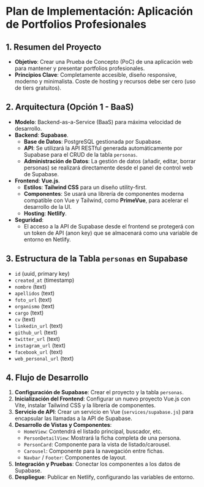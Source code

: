 # Plan de Implementación: Aplicación de Portfolios Profesionales

## 1. Resumen del Proyecto
- **Objetivo**: Crear una Prueba de Concepto (PoC) de una aplicación web para mantener y presentar portfolios profesionales.
- **Principios Clave**: Completamente accesible, diseño responsive, moderno y minimalista. Coste de hosting y recursos debe ser cero (uso de tiers gratuitos).

## 2. Arquitectura (Opción 1 - BaaS)
- **Modelo**: Backend-as-a-Service (BaaS) para máxima velocidad de desarrollo.
- **Backend**: **Supabase**.
  - **Base de Datos**: PostgreSQL gestionada por Supabase.
  - **API**: Se utilizará la API RESTful generada automáticamente por Supabase para el CRUD de la tabla `personas`.
  - **Administración de Datos**: La gestión de datos (añadir, editar, borrar personas) se realizará directamente desde el panel de control web de Supabase.
- **Frontend**: **Vue.js**.
  - **Estilos**: **Tailwind CSS** para un diseño utility-first.
  - **Componentes**: Se usará una librería de componentes moderna compatible con Vue y Tailwind, como **PrimeVue**, para acelerar el desarrollo de la UI.
  - **Hosting**: **Netlify**.
- **Seguridad**:
  - El acceso a la API de Supabase desde el frontend se protegerá con un token de API (anon key) que se almacenará como una variable de entorno en Netlify.

## 3. Estructura de la Tabla `personas` en Supabase
- `id` (uuid, primary key)
- `created_at` (timestamp)
- `nombre` (text)
- `apellidos` (text)
- `foto_url` (text)
- `organismo` (text)
- `cargo` (text)
- `cv` (text)
- `linkedin_url` (text)
- `github_url` (text)
- `twitter_url` (text)
- `instagram_url` (text)
- `facebook_url` (text)
- `web_personal_url` (text)

## 4. Flujo de Desarrollo
1.  **Configuración de Supabase**: Crear el proyecto y la tabla `personas`.
2.  **Inicialización del Frontend**: Configurar un nuevo proyecto Vue.js con Vite, instalar Tailwind CSS y la librería de componentes.
3.  **Servicio de API**: Crear un servicio en Vue (`services/supabase.js`) para encapsular las llamadas a la API de Supabase.
4.  **Desarrollo de Vistas y Componentes**:
    -   `HomeView`: Contendrá el listado principal, buscador, etc.
    -   `PersonDetailView`: Mostrará la ficha completa de una persona.
    -   `PersonCard`: Componente para la vista de listado/carousel.
    -   `Carousel`: Componente para la navegación entre fichas.
    -   `Navbar` / `Footer`: Componentes de layout.
5.  **Integración y Pruebas**: Conectar los componentes a los datos de Supabase.
6.  **Despliegue**: Publicar en Netlify, configurando las variables de entorno.
